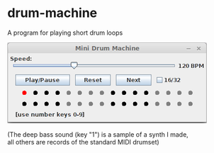 # drum-machine
A program for playing short drum loops

![Screenshot](/screenshot.png)  
  
(The deep bass sound (key "1") is a sample of a synth I made,  
all others are records of the standard MIDI drumset)